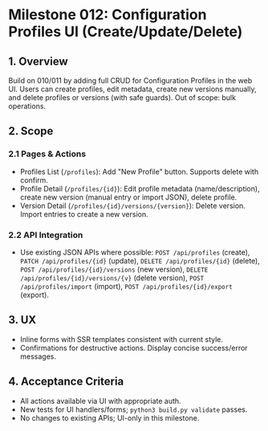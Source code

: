 # Milestone 012: Configuration Profiles UI (Create/Update/Delete)

## 1. Overview

Build on 010/011 by adding full CRUD for Configuration Profiles in the web UI. Users can create profiles, edit metadata, create new versions manually, and delete profiles or versions (with safe guards). Out of scope: bulk operations.

## 2. Scope

### 2.1 Pages & Actions
- Profiles List (`/profiles`): Add "New Profile" button. Supports delete with confirm.
- Profile Detail (`/profiles/{id}`): Edit profile metadata (name/description), create new version (manual entry or import JSON), delete profile.
- Version Detail (`/profiles/{id}/versions/{version}`): Delete version. Import entries to create a new version.

### 2.2 API Integration
- Use existing JSON APIs where possible: `POST /api/profiles` (create), `PATCH /api/profiles/{id}` (update), `DELETE /api/profiles/{id}` (delete), `POST /api/profiles/{id}/versions` (new version), `DELETE /api/profiles/{id}/versions/{v}` (delete version), `POST /api/profiles/import` (import), `POST /api/profiles/{id}/export` (export).

## 3. UX

- Inline forms with SSR templates consistent with current style.
- Confirmations for destructive actions. Display concise success/error messages.

## 4. Acceptance Criteria

- All actions available via UI with appropriate auth.
- New tests for UI handlers/forms; `python3 build.py validate` passes.
- No changes to existing APIs; UI-only in this milestone.
